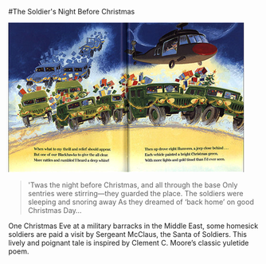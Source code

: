 #The Soldier's Night Before Christmas

![The Soldier's Night Before Christmas](../img/soldiers_carousel.png)

> 'Twas the night before Christmas, and all through the base
> Only sentries were stirring—they guarded the place.
> The soldiers were sleeping and snoring away
> As they dreamed of ‘back home’ on good Christmas Day…

One Christmas Eve at a military barracks in the Middle East, some homesick soldiers are paid a visit by Sergeant McClaus, the Santa of Soldiers. This lively and poignant tale is inspired by Clement C. Moore’s classic yuletide poem.
